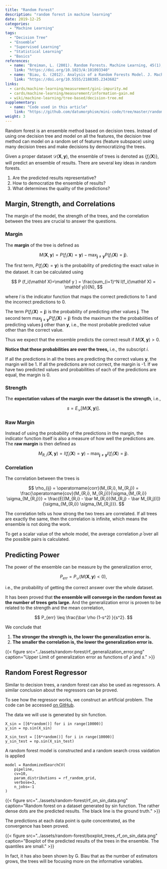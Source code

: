```yaml
---
title: "Random Forest"
description: "random forest in machine learning"
date: 2019-12-25
categories:
  - "Machine Learning"
tags:
  - "Decision Tree"
  - "Ensemble"
  - "Supervised Learning"
  - "Statistical Learning"
  - "Basics"
references:
  - name: "Breiman, L. (2001). Random Forests. Machine Learning, 45(1), 5–32."
    link: "https://doi.org/10.1023/A:101093340"
  - name: "Biau, G. (2012). Analysis of a Random Forests Model. J. Mach. Learn. Res., 13, 1063–1095."
    link: "https://doi.org/10.5555/2188385.2343682"
links:
  - cards/machine-learning/measurement/gini-impurity.md
  - cards/machine-learning/measurement/information-gain.md
  - wiki/machine-learning/tree-based/decision-tree.md
supplementary:
  - name: "Code used in this article"
    link: "https://github.com/datumorphism/mini-code/tree/master/random_forest"
weight: 3
---
```


Random forest is an ensemble method based on decision trees. Instead of using one decision tree and model on all the features, the decision tree method can model on a random set of features (feature subspace) using many decision trees and make decisions by democratizing the trees.

Given a proper dataset $\mathscr D(\mathbf X, \mathbf y)$, the ensemble of trees is denoted as $\{f_i(\mathbf X)\}$, will predict an ensemble of results. There are several key ideas in random forests.

1. Are the predicted results representative?
2. How to democratize the ensemble of results?
3. What determines the quality of the predictions?


## Margin, Strength, and Correlations

The margin of the model, the strength of the trees, and the correlation between the trees are crucial to answer the questions.

### Margin

The **margin** of the tree is defined as

$$
M(\mathbf X, \mathbf y) = P (f_i(\mathbf X)=\mathbf y ) - \operatorname{max}_{\mathbf j\neq \mathbf y} P ( f_i(\mathbf X) = \mathbf j ).
$$

The first term, $P (f_i(\mathbf X)=\mathbf y )$ is the probability of predicting the exact value in the dataset. It can be calculated using

$$
P (f_i(\mathbf X)=\mathbf y ) = \frac{sum_{i=1}^N I(f_i(\mathbf X) = \mathbf y)}{N},
$$

where $I$ is the indicator function that maps the correct predictions to 1 and the incorrect predictions to 0.

The term $P ( f_i(\mathbf X) = \mathbf j )$ is the probability of predicting other values $\mathbf j$. The second term $\operatorname{max}_{\mathbf j\neq \mathbf y} P ( f_i(\mathbf X) = \mathbf j )$ finds the maximum the the probabilities of predicting values $\mathbf j$ other than $\mathbf y$, i.e., the most probable predicted value other than the correct value.

Thus we expect that the ensemble predicts the correct result if $M(\mathbf X, \mathbf y)>0$.

**Notice that these probabilities are over the trees,** i.e., the subscript $i$.

If all the predictions in all the trees are predicting the correct values $\mathbf y$, the margin will be 1. If all the predictions are not correct, the margin is -1. If we have two predicted values and probabilities of each of the predictions are equal, the margin is 0.

### Strength

The **expectation values of the margin over the dataset is the strength**, i.e.,

$$
s = E_{\mathscr D}[M(\mathbf X, \mathbf y)].
$$

### Raw Margin

Instead of using the probability of the predictions in the margin, the indicator function itself is also a measure of how well the predictions are. The **raw margin** is then defined as

$$
M_{R,i}(\mathbf X, \mathbf y) = I (f_i(\mathbf X)=\mathbf y ) - \operatorname{max}_{\mathbf j\neq \mathbf y} I ( f_i(\mathbf X) = \mathbf j ).
$$


### Correlation

The correlation between the trees is

$$
\rho_{ij} = \operatorname{corr}(M_{R,i}, M_{R,j}) = \frac{\operatorname{cov}(M_{R,i}, M_{R,j})}{\sigma_{M_{R,i}} \sigma_{M_{R,j}}}  = \frac{E[(M_{R,i} - \bar M_{R,i})(M_{R,j} - \bar M_{R,j})]}{\sigma_{M_{R,i}} \sigma_{M_{R,j}}}.
$$

The correlation tells us how strong the two trees are correlated. If all trees are exactly the same, then the correlation is infinite, which means the ensemble is not doing the work.

To get a scalar value of the whole model, the average correlation $\bar \rho$ over all the possible pairs is calculated.


## Predicting Power

The power of the ensemble can be measure by the generalization error,

$$
P_{err} = P_{\mathscr D}(M(\mathbf X, \mathbf y)< 0),
$$

i.e., the probability of getting the correct answer over the whole dataset.

It has been proved that **the ensemble will converge in the random forest as the number of trees gets large.** And the generalization error is proven to be related to the strength and the mean correlation,

$$
P_{err} \leq \frac{\bar \rho (1-s^2) }{s^2}.
$$

We conclude that

1. **The stronger the strength is, the lower the generalization error is.**
2. **The smaller the correlation is, the lower the generalization error is.**


{{< figure src="../assets/random-forest/rf_generalization_error.png" caption="Upper Limit of generalization error as functions of $\bar \rho$ and $s$." >}}


## Random Forest Regressor

Similar to decision trees, a random forest can also be used as regressors. A similar conclusion about the regressors can be proved.

To see how the regressor works, we construct an artificial problem. The code can be accessed [on GitHub](https://github.com/datumorphism/mini-code/blob/master/random_forest/random_forest_benchmark.ipynb).

The data we will use is generated by sin function.

```
X_sin = [[6*random()] for i in range(10000)]
y_sin = np.sin(X_sin)

X_sin_test = [[6*random()] for i in range(10000)]
y_sin_test = np.sin(X_sin_test)
```

A random forest model is constructed and a random search cross vaidation is applied

```
model = RandomizedSearchCV(
    pipeline,
    cv=10,
    param_distributions = rf_random_grid,
    verbose=3,
    n_jobs=-1
)
```


{{< figure src="../assets/random-forest/rf_on_sin_data.png" caption="Random forest on a dataset generated by sin function. The rather dense dots are the predicted results. The black line is the ground truth." >}}

The predictions at each data point is quite concentrated, as the convergence has been proved.

{{< figure src="../assets/random-forest/boxplot_trees_rf_on_sin_data.png" caption="Boxplot of the predicted results of the trees in the ensemble. The quantiles are small." >}}

In fact, it has also been shown by G. Biau that as the number of estimators grows, the trees will be focusing more on the informative variables.
